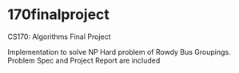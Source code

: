# 170finalproject
CS170: Algorithms Final Project

Implementation to solve NP Hard problem of Rowdy Bus Groupings. Problem Spec and Project Report are included
